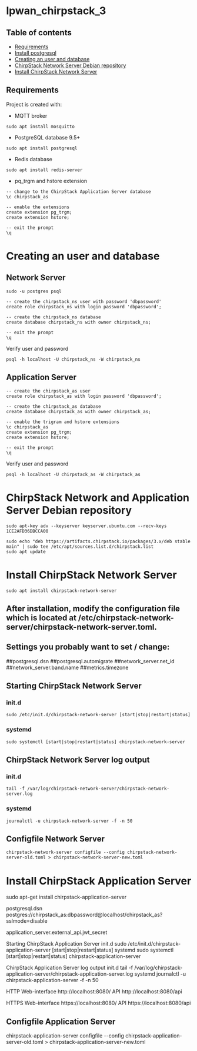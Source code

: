 # lpwan_chirpstack_3

## Table of contents
* [Requirements](#requirements)
* [Install postgresql](#install-postgresql)
* [Creating an user and database](#creating-an-user-and-database)
* [ChirpStack Network Server Debian repository](#technologies)
* [Install ChirpStack Network Server](#setup)

## Requirements
Project is created with:
* MQTT broker
```
sudo apt install mosquitto
```
* PostgreSQL database 9.5+
```
sudo apt install postgresql
```
* Redis database
```
sudo apt install redis-server
```
* pq_trgm and hstore extension
```
-- change to the ChirpStack Application Server database
\c chirpstack_as

-- enable the extensions
create extension pg_trgm;
create extension hstore;

-- exit the prompt
\q
```



# Creating an user and database
## Network Server
```
sudo -u postgres psql

-- create the chirpstack_ns user with password 'dbpassword'
create role chirpstack_ns with login password 'dbpassword';

-- create the chirpstack_ns database
create database chirpstack_ns with owner chirpstack_ns;

-- exit the prompt
\q
```
Verify user and password
```
psql -h localhost -U chirpstack_ns -W chirpstack_ns
```
## Application Server
```
-- create the chirpstack_as user
create role chirpstack_as with login password 'dbpassword';

-- create the chirpstack_as database
create database chirpstack_as with owner chirpstack_as;

-- enable the trigram and hstore extensions
\c chirpstack_as
create extension pg_trgm;
create extension hstore;

-- exit the prompt
\q
```
Verify user and password
```
psql -h localhost -U chirpstack_as -W chirpstack_as
```

# ChirpStack Network and Application Server Debian repository
```
sudo apt-key adv --keyserver keyserver.ubuntu.com --recv-keys 1CE2AFD36DBCCA00
```
```
sudo echo "deb https://artifacts.chirpstack.io/packages/3.x/deb stable main" | sudo tee /etc/apt/sources.list.d/chirpstack.list
sudo apt update
```

# Install ChirpStack Network Server
```
sudo apt install chirpstack-network-server
```

## After installation, modify the configuration file which is located at /etc/chirpstack-network-server/chirpstack-network-server.toml.

## Settings you probably want to set / change:

##postgresql.dsn
##postgresql.automigrate
##network_server.net_id
##network_server.band.name
##metrics.timezone

## Starting ChirpStack Network Server
### init.d
```
sudo /etc/init.d/chirpstack-network-server [start|stop|restart|status]
```
### systemd
```
sudo systemctl [start|stop|restart|status] chirpstack-network-server
```


## ChirpStack Network Server log output

### init.d
```
tail -f /var/log/chirpstack-network-server/chirpstack-network-server.log
```

### systemd
```
journalctl -u chirpstack-network-server -f -n 50
```

## Configfile Network Server
```
chirpstack-network-server configfile --config chirpstack-network-server-old.toml > chirpstack-network-server-new.toml
```

# Install ChirpStack Application Server
sudo apt-get install chirpstack-application-server

postgresql.dsn
postgres://chirpstack_as:dbpassword@localhost/chirpstack_as?sslmode=disable

application_server.external_api.jwt_secret

Starting ChirpStack Application Server
init.d
sudo /etc/init.d/chirpstack-application-server [start|stop|restart|status]
systemd
sudo systemctl [start|stop|restart|status] chirpstack-application-server

ChirpStack Application Server log output
init.d
tail -f /var/log/chirpstack-application-server/chirpstack-application-server.log
systemd
journalctl -u chirpstack-application-server -f -n 50


HTTP
Web-interface http://localhost:8080/
API http://localhost:8080/api

HTTPS
Web-interface https://localhost:8080/
API https://localhost:8080/api

## Configfile Application Server
chirpstack-application-server configfile --config chirpstack-application-server-old.toml > chirpstack-application-server-new.toml
